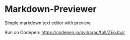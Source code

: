 # Markdown-Previewer
Simple markdown text editor with preview.

Run on Codepen: https://codepen.io/ovibarac/full/ZEoJbJr
